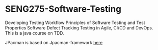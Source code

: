 # SENG275-Software-Testing

Developing Testing Workflow Principles of Software Testing and Test Properties Software Defect Tracking Testing in Agile, CI/CD and DevOps. This is a java course on TDD.

JPacman is based on Jpacman-framework [here](https://github.com/SERG-Delft/jpacman-framework)

